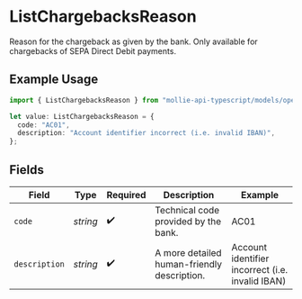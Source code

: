 # ListChargebacksReason

Reason for the chargeback as given by the bank. Only available for chargebacks of SEPA Direct Debit payments.

## Example Usage

```typescript
import { ListChargebacksReason } from "mollie-api-typescript/models/operations";

let value: ListChargebacksReason = {
  code: "AC01",
  description: "Account identifier incorrect (i.e. invalid IBAN)",
};
```

## Fields

| Field                                            | Type                                             | Required                                         | Description                                      | Example                                          |
| ------------------------------------------------ | ------------------------------------------------ | ------------------------------------------------ | ------------------------------------------------ | ------------------------------------------------ |
| `code`                                           | *string*                                         | :heavy_check_mark:                               | Technical code provided by the bank.             | AC01                                             |
| `description`                                    | *string*                                         | :heavy_check_mark:                               | A more detailed human-friendly description.      | Account identifier incorrect (i.e. invalid IBAN) |